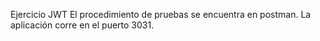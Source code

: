 Ejercicio JWT
El procedimiento de pruebas se encuentra en postman. La aplicación corre en el puerto 3031.

